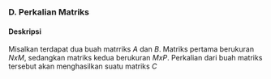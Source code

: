 ### D. Perkalian Matriks

#### Deskripsi

Misalkan terdapat dua buah matrriks $A$ dan $B$. Matriks pertama berukuran
$NxM$, sedangkan matriks kedua berukuran $MxP$. Perkalian dari buah matriks
tersebut akan menghasilkan suatu matriks $C$
